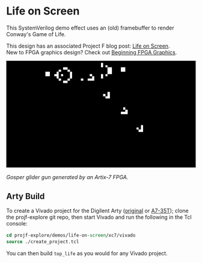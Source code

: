 # Life on Screen

This SystemVerilog demo effect uses an (old) framebuffer to render Conway's Game of Life.

This design has an associated Project F blog post: [Life on Screen](https://projectf.io/posts/life-on-screen/).  
New to FPGA graphics design? Check out [Beginning FPGA Graphics](https://projectf.io/posts/fpga-graphics/).

![](../../doc/img/life-on-screen.png?raw=true "")

_Gosper glider gun generated by an Artix-7 FPGA._

## Arty Build

To create a Vivado project for the Digilent Arty ([original](https://digilent.com/reference/programmable-logic/arty/reference-manual) or [A7-35T](https://reference.digilentinc.com/reference/programmable-logic/arty-a7/reference-manual)); clone the projf-explore git repo, then start Vivado and run the following in the Tcl console:

```tcl
cd projf-explore/demos/life-on-screen/xc7/vivado
source ./create_project.tcl
```

You can then build `top_life` as you would for any Vivado project.
